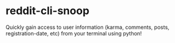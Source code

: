 # reddit-cli-snoop
Quickly gain access to user information (karma, comments, posts, registration-date, etc) from your terminal using python!
